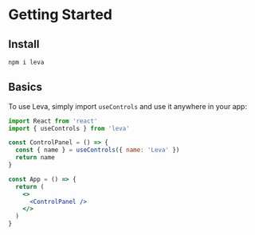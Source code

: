# Getting Started

## Install

```bash
npm i leva
```

## Basics

To use Leva, simply import `useControls` and use it anywhere in your app:

```jsx
import React from 'react'
import { useControls } from 'leva'

const ControlPanel = () => {
  const { name } = useControls({ name: 'Leva' })
  return name
}

const App = () => {
  return (
    <>
      <ControlPanel />
    </>
  )
}
```
